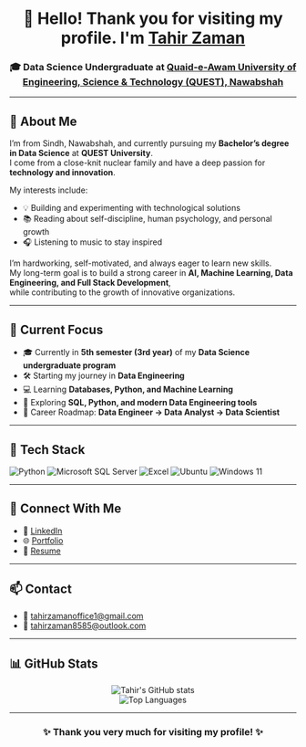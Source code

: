 <!-- Profile Header -->
<h1 align="center">
  👋 Hello! Thank you for visiting my profile.  
  I'm <a href="https://my-porfolio-ten-bice.vercel.app/">Tahir Zaman</a>
</h1>

<h3 align="center">
  🎓 Data Science Undergraduate at 
  <a href="https://quest.edu.pk/">Quaid-e-Awam University of Engineering, Science & Technology (QUEST), Nawabshah</a>
</h3>

---

## 🌟 About Me

I’m from Sindh, Nawabshah, and currently pursuing my **Bachelor’s degree in Data Science** at **QUEST University**.  
I come from a close-knit nuclear family and have a deep passion for **technology and innovation**.  

My interests include:
- 💡 Building and experimenting with technological solutions  
- 📚 Reading about self-discipline, human psychology, and personal growth  
- 🎧 Listening to music to stay inspired  

I’m hardworking, self-motivated, and always eager to learn new skills.  
My long-term goal is to build a strong career in **AI, Machine Learning, Data Engineering, and Full Stack Development**,  
while contributing to the growth of innovative organizations.

---

## 🧠 Current Focus
- 🎓 Currently in **5th semester (3rd year)** of my **Data Science undergraduate program**  
- 🛠️ Starting my journey in **Data Engineering**  
- 💻 Learning **Databases, Python, and Machine Learning**  
- 🌱 Exploring **SQL, Python, and modern Data Engineering tools**  
- 🎯 Career Roadmap: **Data Engineer → Data Analyst → Data Scientist**

---

## 🧰 Tech Stack

<p align="left">
  <img alt="Python" src="https://img.shields.io/badge/Python-3776AB?logo=python&logoColor=white" />
  <img alt="Microsoft SQL Server" src="https://img.shields.io/badge/Microsoft%20SQL%20Server-CC2927?logo=microsoftsqlserver&logoColor=white" />
  <img alt="Excel" src="https://img.shields.io/badge/Excel-217346?logo=microsoft-excel&logoColor=white" />
  <img alt="Ubuntu" src="https://img.shields.io/badge/Ubuntu-E95420?logo=ubuntu&logoColor=white" />
  <img alt="Windows 11" src="https://img.shields.io/badge/Windows%2011-0078D6?logo=windows11&logoColor=white" />
</p>

---

## 🔗 Connect With Me
- 💼 [LinkedIn](https://www.linkedin.com/in/tahir-zaman-9285722a8)  
- 🌐 [Portfolio](https://my-porfolio-ten-bice.vercel.app/)  
- 📄 [Resume](https://drive.google.com/file/d/1d3AcX04EDM25OzhGrgr9QIZEV-sRr8xq/view?usp=sharing)  

---

## 📫 Contact
- 📧 [tahirzamanoffice1@gmail.com](mailto:tahirzamanoffice1@gmail.com)  
- 📧 [tahirzaman8585@outlook.com](mailto:tahirzaman8585@outlook.com)  

---

## 📊 GitHub Stats
<div align="center">
  
![Tahir's GitHub stats](https://github-readme-stats.vercel.app/api?username=tahirzaman23ds14&show_icons=true&theme=tokyonight)  
![Top Languages](https://github-readme-stats.vercel.app/api/top-langs/?username=tahirzaman23ds14&layout=compact&theme=tokyonight)  

</div>

---

<h3 align="center">✨ Thank you very much for visiting my profile! ✨</h3>
